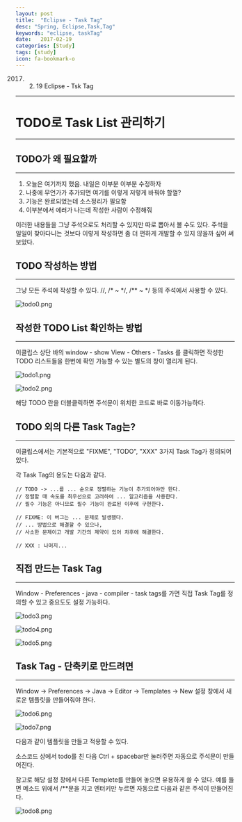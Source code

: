 ```yaml
---
layout: post
title:  "Eclipse - Task Tag"
desc: "Spring, Eclipse,Task,Tag"
keywords: "eclipse, taskTag"
date:   2017-02-19
categories: [Study]
tags: [study]
icon: fa-bookmark-o
---
```


2017. 02. 19 Eclipse - Tsk Tag

---

# TODO로 Task List 관리하기

---


## TODO가 왜 필요할까

---

1. 오늘은 여기까지 했음. 내일은 이부분 이부분 수정하자
2. 나중에 무언가가 추가되면 여기를 이렇게 저렇게 바꿔야 할껄?
3. 기능은 완료되었는데 소스정리가 필요함
4. 이부분에서 에러가 나는데 작성한 사람이 수정해줘

이러한 내용들을 그냥 주석으로도 처리할 수 있지만 따로 뽑아서 볼 수도 있다. 
주석을 일일이 찾아다니는 것보다 이렇게 작성하면 좀 더 편하게 개발할 수 있지 않을까 싶어 써보았다.

## TODO 작성하는 방법

---

그냥 모든 주석에 작성할 수 있다. //,  /* ~ */, /\*\* ~ *\/ 등의 주석에서 사용할 수 있다.

![todo0.png](/search/img/todo/1888961859588990577.png)

## 작성한 TODO List 확인하는 방법

---


이클립스 상단 바의 window - show View - Others - Tasks 를 클릭하면 작성한 TODO 리스트들을 한번에 확인 가능할 수 있는 별도의 창이 열리게 된다.

![todo1.png](/search/img/todo/1888962498137723174.png)

![todo2.png](/search/img/todo/1888962579380342314.png)

해당 TODO 란을 더블클릭하면 주석문이 위치한 코드로 바로 이동가능하다.

## TODO 외의 다른 Task Tag는?

---


이클립스에서는 기본적으로 "FIXME", "TODO", "XXX" 3가지 Task Tag가 정의되어 있다.

각 Task Tag의 용도는 다음과 같다.

```
// TODO -> ...를 ... 순으로 정렬하는 기능이 추가되어야만 한다.
// 정렬할 때 속도를 최우선으로 고려하여 ... 알고리즘을 사용한다.
// 필수 기능은 아니므로 필수 기능이 완료된 이후에 구현한다.
```
```
// FIXME: 이 버그는 ... 문제로 발생했다.
// ... 방법으로 해결할 수 있으나,
// 사소한 문제이고 개발 기간의 제약이 있어 차후에 해결한다.
```
```
// XXX : 나머지...
```
## 직접 만드는 Task Tag

---


Window - Preferences - java - compiler - task tags를 가면 직접 Task Tag를 정의할 수 있고 중요도도 설정 가능하다.

![todo3.png](/search/img/todo/1888966232568919438.png)

![todo4.png](/search/img/todo/1888966686785623178.png)

![todo5.png](/search/img/todo/1888966747291761830.png)


## Task Tag - 단축키로 만드려면

---


Window -> Preferences -> Java -> Editor -> Templates -> New 설정 창에서 새로운 템플릿을 만들어줘야 한다.



![todo6.png](/search/img/todo/1888969429405960544.png)

![todo7.png](/search/img/todo/1888970693622172430.png)

다음과 같이 템플릿을 만들고 적용할 수 있다.

소스코드 상에서 todo를 친 다음 Ctrl + spacebar만 눌러주면 자동으로 주석문이 만들어진다.

참고로 해당 설정 창에서 다른 Templete를 만들어 놓으면 유용하게 쓸 수 있다.
예를 들면 메소드 위에서 /\*\*문을 치고 엔터키만 누르면 자동으로 다음과 같은 주석이 만들어진다.

![todo8.png](/search/img/todo/1888972240756854105.png)


